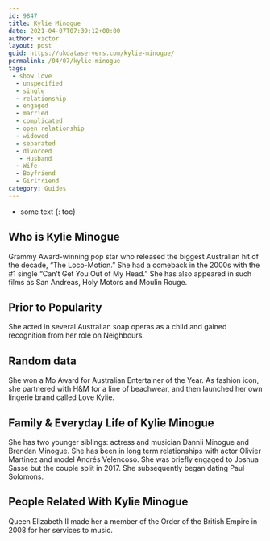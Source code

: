 ```yaml
---
id: 9847
title: Kylie Minogue
date: 2021-04-07T07:39:12+00:00
author: victor
layout: post
guid: https://ukdataservers.com/kylie-minogue/
permalink: /04/07/kylie-minogue
tags:
 - show love
  - unspecified
  - single
  - relationship
  - engaged
  - married
  - complicated
  - open relationship
  - widowed
  - separated
  - divorced
   - Husband
  - Wife
  - Boyfriend
  - Girlfriend
category: Guides
---
```


* some text
{: toc}


## Who is Kylie Minogue



Grammy Award-winning pop star who released the biggest Australian hit of the decade, &#8220;The Loco-Motion.&#8221; She had a comeback in the 2000s with the #1 single &#8220;Can&#8217;t Get You Out of My Head.&#8221; She has also appeared in such films as San Andreas, Holy Motors and Moulin Rouge. 

                
                
                
## Prior to Popularity



She acted in several Australian soap operas as a child and gained recognition from her role on Neighbours. 

                
                
                
## Random data



She won a Mo Award for Australian Entertainer of the Year. As fashion icon, she partnered with H&M for a line of beachwear, and then launched her own lingerie brand called Love Kylie. 

                
                
                
## Family & Everyday Life of Kylie Minogue



She has two younger siblings: actress and musician Dannii Minogue and Brendan Minogue. She has been in long term relationships with actor Olivier Martinez and model Andrés Velencoso. She was briefly engaged to Joshua Sasse but the couple split in 2017. She subsequently began dating Paul Solomons.

                
                
                
## People Related With Kylie Minogue



Queen Elizabeth II made her a member of the Order of the British Empire in 2008 for her services to music. 

                
              
            
          
          
          
